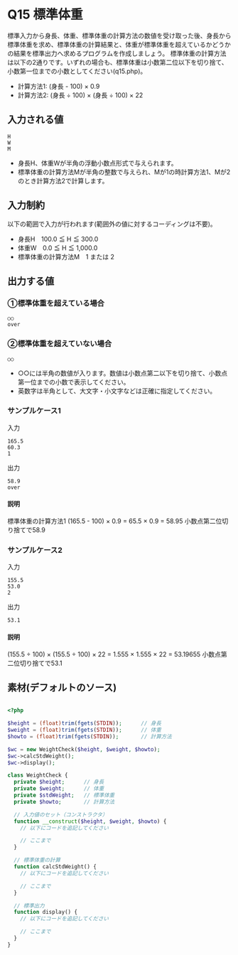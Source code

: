 # Q15 標準体重
標準入力から身長、体重、標準体重の計算方法の数値を受け取った後、身長から標準体重を求め、標準体重の計算結果と、体重が標準体重を超えているかどうかの結果を標準出力へ求めるプログラムを作成しましょう。
標準体重の計算方法は以下の2通りです。いずれの場合も、標準体重は小数第二位以下を切り捨て、小数第一位までの小数としてください(q15.php)。

- 計算方法1: (身長 - 100) × 0.9
- 計算方法2: (身長 ÷ 100) × (身長 ÷ 100) × 22

## 入力される値
```
H
W
M
```
- 身長H、体重Wが半角の浮動小数点形式で与えられます。
- 標準体重の計算方法Mが半角の整数で与えられ、Mが1の時計算方法1、Mが2のとき計算方法2で計算します。

## 入力制約
以下の範囲で入力が行われます(範囲外の値に対するコーディングは不要)。
- 身長H　100.0 ≦ H ≦ 300.0
- 体重W　0.0 ≦ H ≦ 1,000.0
- 標準体重の計算方法M　1 または 2

## 出力する値
### ①標準体重を超えている場合

```
○○
over
```

### ②標準体重を超えていない場合

```
○○
```
- ○○には半角の数値が入ります。数値は小数点第二以下を切り捨て、小数点第一位までの小数で表示してください。
- 英数字は半角として、大文字・小文字などは正確に指定してください。

### サンプルケース1

入力
```
165.5
60.3
1
```

出力
```
58.9
over
```
#### 説明
標準体重の計算方法1
(165.5 - 100) × 0.9 = 65.5 × 0.9 = 58.95
小数点第二位切り捨てで58.9

### サンプルケース2

入力
```
155.5
53.0
2
```

出力
```
53.1
```
#### 説明
(155.5 ÷ 100) × (155.5 ÷ 100) × 22 = 1.555 × 1.555 × 22 = 53.19655
小数点第二位切り捨てで53.1

## 素材(デフォルトのソース)
``` php

<?php

$height = (float)trim(fgets(STDIN));      // 身長
$weight = (float)trim(fgets(STDIN));      // 体重
$howto = (float)trim(fgets(STDIN));       // 計算方法

$wc = new WeightCheck($height, $weight, $howto);
$wc->calcStdWeight();
$wc->display();

class WeightCheck {
  private $height;      // 身長
  private $weight;      // 体重
  private $stdWeight;   // 標準体重
  private $howto;       // 計算方法

  // 入力値のセット（コンストラクタ）
  function __construct($height, $weight, $howto) {
    // 以下にコードを追記してください

    // ここまで
  }

  // 標準体重の計算
  function calcStdWeight() {
    // 以下にコードを追記してください

    // ここまで
  }

  // 標準出力
  function display() {
    // 以下にコードを追記してください

    // ここまで
  }
}

```